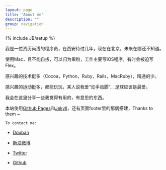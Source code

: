 ```yaml
---
layout: page
title: "About me"
description: ""
group: navigation
---
```

{% include JB/setup %}

我是一位资历尚浅的程序员，在西安待过几年，现在在北京，未来在哪还不知道。

使用Mac，且不能自拔，可以归为果粉，工作主要写iOS程序，有时会被迫写Flex。

感兴趣的技术挺多（Cocoa，Python，Ruby，Rails，MacRuby），精通的少。

感兴趣的运动挺多，都能玩玩，某人说我爱“动手动脚”... 足球应该是最爱。

我会在这里分享一些我觉得有用的，有意思的东西。

本站使用[Github Pages](http://pages.github.com/)和[Jekyll](https://github.com/mojombo/jekyll)，还有页面footer里的那俩搭建，Thanks to them ~


`To contact me:`

- [Douban](http://www.douban.com/people/wildchild_eric/)
- [新浪微博](http://weibo.com/wildchild1001)

- [Twitter](https://twitter.com/#!/wildchildEric)

- [Github](https://github.com/wildchildEric)

